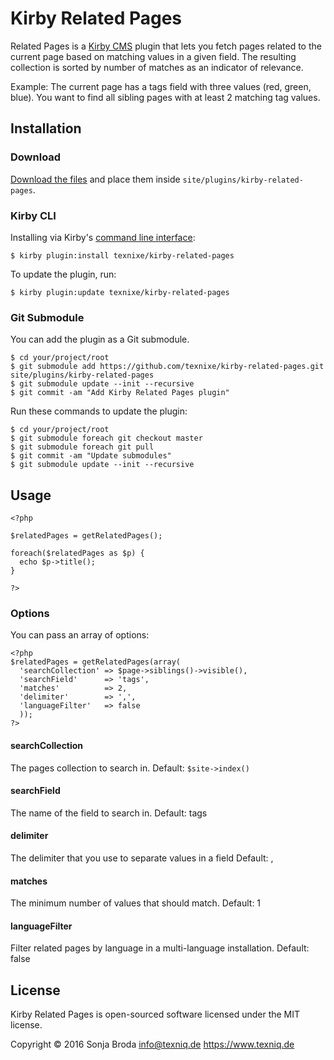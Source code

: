 # Kirby Related Pages

Related Pages is a [Kirby CMS](https://getkirby.com) plugin that lets you fetch pages related to the current page based on matching values in a given field. The resulting collection is sorted by number of matches as an indicator of relevance.

Example:
The current page has a tags field with three values (red, green, blue). You want to find all sibling pages with at least 2 matching tag values.


## Installation

### Download

[Download the files](https://github.com/texnixe/kirby-related-pages/archive/master.zip) and place them inside `site/plugins/kirby-related-pages`.

### Kirby CLI
Installing via Kirby's [command line interface](https://github.com/getkirby/cli):

    $ kirby plugin:install texnixe/kirby-related-pages

To update the plugin, run:

    $ kirby plugin:update texnixe/kirby-related-pages

### Git Submodule
You can add the plugin as a Git submodule.

    $ cd your/project/root
    $ git submodule add https://github.com/texnixe/kirby-related-pages.git site/plugins/kirby-related-pages
    $ git submodule update --init --recursive
    $ git commit -am "Add Kirby Related Pages plugin"

Run these commands to update the plugin:

    $ cd your/project/root
    $ git submodule foreach git checkout master
    $ git submodule foreach git pull
    $ git commit -am "Update submodules"
    $ git submodule update --init --recursive


## Usage

```
<?php

$relatedPages = getRelatedPages();

foreach($relatedPages as $p) {
  echo $p->title();
}

?>
```

### Options

You can pass an array of options:

```
<?php
$relatedPages = getRelatedPages(array(
  'searchCollection' => $page->siblings()->visible(),
  'searchField'      => 'tags',
  'matches'          => 2,
  'delimiter'        => ',',
  'languageFilter'   => false
  ));
?>
```
#### searchCollection

The pages collection to search in.
Default: ``$site->index()``

#### searchField

The name of the field to search in.
Default: tags

#### delimiter

The delimiter that you use to separate values in a field
Default: ,

#### matches

The minimum number of values that should match.
Default: 1

#### languageFilter

Filter related pages by language in a multi-language installation.
Default: false


## License

Kirby Related Pages is open-sourced software licensed under the MIT license.

Copyright © 2016 Sonja Broda info@texniq.de https://www.texniq.de
